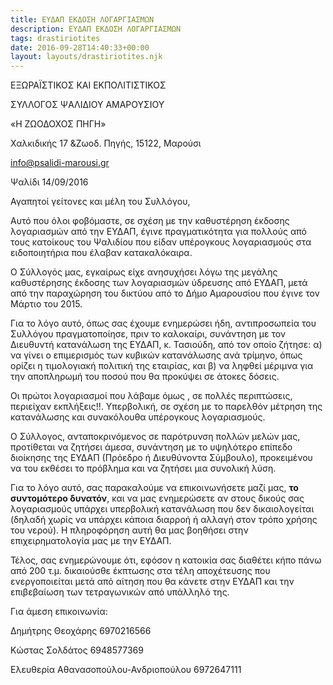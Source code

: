 ```yaml
---
title: ΕΥΔΑΠ ΕΚΔΟΣΗ ΛΟΓΑΡΓΙΑΣΜΩΝ
description: ΕΥΔΑΠ ΕΚΔΟΣΗ ΛΟΓΑΡΓΙΑΣΜΩΝ
tags: drastiriotites
date: 2016-09-28T14:40:33+00:00
layout: layouts/drastiriotites.njk
---
```


<!-- excerpt -->
ΕΞΩΡΑΪΣΤΙΚΟΣ ΚΑΙ ΕΚΠΟΛΙΤΙΣΤΙΚΟΣ

ΣΥΛΛΟΓΟΣ ΨΑΛΙΔΙΟΥ ΑΜΑΡΟΥΣΙΟΥ

 «Η ΖΩΟΔΟΧΟΣ ΠΗΓΗ»

Χαλκιδικής 17 &amp;Ζωοδ. Πηγής, 15122, Μαρούσι

<info@psalidi-marousi.gr>

 Ψαλίδι 14/09/2016

Αγαπητοί γείτονες και μέλη του Συλλόγου,

Αυτό που όλοι φοβόμαστε, σε σχέση με την καθυστέρηση έκδοσης λογαριασμών από την ΕΥΔΑΠ, έγινε πραγματικότητα για πολλούς από τους κατοίκους του Ψαλιδίου που είδαν υπέρογκους λογαριασμούς στα ειδοποιητήρια που έλαβαν κατακαλόκαιρα.

Ο Σύλλογός μας, εγκαίρως είχε ανησυχήσει λόγω της μεγάλης καθυστέρησης έκδοσης των λογαριασμών ύδρευσης από ΕΥΔΑΠ, μετά από την παραχώρηση του δικτύου από το Δήμο Αμαρουσίου που έγινε τον Μάρτιο του 2015.

Για το λόγο αυτό, όπως σας έχουμε ενημερώσει ήδη, αντιπροσωπεία του Συλλόγου πραγματοποίησε, πριν το καλοκαίρι, συνάντηση με τον Διευθυντή κατανάλωση της ΕΥΔΑΠ, κ. Τασιούδη, από τον οποίο ζήτησε: α) να γίνει ο επιμερισμός των κυβικών κατανάλωσης ανά τρίμηνο, όπως ορίζει η τιμολογιακή πολιτική της εταιρίας, και β) να ληφθεί μέριμνα για την αποπληρωμή του ποσού που θα προκύψει σε άτοκες δόσεις.

Οι πρώτοι λογαριασμοί που λάβαμε όμως , σε πολλές περιπτώσεις, περιείχαν εκπλήξεις!!. Υπερβολική, σε σχέση με το παρελθόν μέτρηση της κατανάλωσης και συνακόλουθα υπέρογκους λογαριασμούς.

Ο Σύλλογος, ανταποκρινόμενος σε παρότρυνση πολλών μελών μας, προτίθεται να ζητήσει άμεσα, συνάντηση με το υψηλότερο επίπεδο διοίκησης της ΕΥΔΑΠ (Πρόεδρο ή Διευθύνοντα Σύμβουλο), προκειμένου να του εκθέσει το πρόβλημα και να ζητήσει μια συνολική λύση.

Για το λόγο αυτό, σας παρακαλούμε να επικοινωνήσετε μαζί μας, **το συντομότερο δυνατόν**, και να μας ενημερώσετε αν στους δικούς σας λογαριασμούς υπάρχει υπερβολική κατανάλωση που δεν δικαιολογείται (δηλαδή χωρίς να υπάρχει κάποια διαρροή ή αλλαγή στον τρόπο χρήσης του νερού). Η πληροφόρηση αυτή θα μας βοηθήσει στην επιχειρηματολογία μας με την ΕΥΔΑΠ.

Τέλος, σας ενημερώνουμε ότι, εφόσον η κατοικία σας διαθέτει κήπο πάνω από 200 τ.μ. δικαιούσθε έκπτωσης στα τέλη αποχέτευσης που ενεργοποιείται μετά από αίτηση που θα κάνετε στην ΕΥΔΑΠ και την επιβεβαίωση των τετραγωνικών από υπάλληλό της.

Για άμεση επικοινωνία:

Δημήτρης Θεοχάρης 6970216566

Κώστας Σολδάτος 6948577369

Ελευθερία Αθανασοπούλου-Ανδριοπούλου 6972647111
